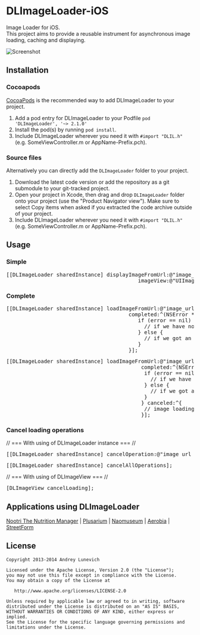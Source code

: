 DLImageLoader-iOS
=================

Image Loader for iOS. <br/>
This project aims to provide a reusable instrument for asynchronous image loading, caching and displaying.

![Screenshot](https://raw.githubusercontent.com/AndreyLunevich/DLImageLoader-iOS/master/dlil.png)

## Installation

### Cocoapods

[CocoaPods](http://cocoapods.org) is the recommended way to add DLImageLoader to your project.

1. Add a pod entry for DLImageLoader to your Podfile `pod 'DLImageLoader', '~> 2.1.0'`
2. Install the pod(s) by running `pod install`.
3. Include DLImageLoader wherever you need it with `#import "DLIL.h"` (e.g. SomeViewController.m or AppName-Prefix.pch).

### Source files

Alternatively you can directly add the `DLImageLoader` folder to your project.

1. Download the latest code version or add the repository as a git submodule to your git-tracked project. 
2. Open your project in Xcode, then drag and drop `DLImageLoader` folder onto your project (use the "Product Navigator view"). Make sure to select Copy items when asked if you extracted the code archive outside of your project. 
3. Include DLImageLoader wherever you need it with `#import "DLIL.h"` (e.g. SomeViewController.m or AppName-Prefix.pch).

## Usage

### Simple

<pre>
[[DLImageLoader sharedInstance] displayImageFromUrl:@"image_url_here"
                                          imageView:@"UIImageView here"];
</pre>

### Complete

<pre>
[[DLImageLoader sharedInstance] loadImageFromUrl:@"image_url_here"
                                       completed:^(NSError *error, UIImage *image) {
                                          if (error == nil) {
                                            // if we have no any errors
                                          } else {
                                            // if we got an error when load an image
                                          }
                                       }];
</pre>
<pre>
[[DLImageLoader sharedInstance] loadImageFromUrl:@"image_url_here"
                                           completed:^(NSError *error, UIImage *image) {
                                            if (error == nil) {
                                              // if we have no any errors
                                            } else {
                                              // if we got an error when load an image
                                            }
                                           } canceled:^{
                                            // image loading was canceled
                                           }];
</pre>
### Cancel loading operations

// === With using of DLImageLoader instance === //

<pre>
[[DLImageLoader sharedInstance] cancelOperation:@"image_url_here"];
</pre>

<pre>
[[DLImageLoader sharedInstance] cancelAllOperations];
</pre>

// === With using of DLImageView === //

<pre>
[DLImageView cancelLoading];
</pre>


## Applications using DLImageLoader

[Nootri The Nutrition Manager](https://itunes.apple.com/US/app/id912109727?mt=8) |
[Plusarium](https://itunes.apple.com/us/app/plusarium/id901280642?l=ru&ls=1&mt=8) |
[Naomuseum](https://itunes.apple.com/ru/app/naomuseum/id847290457?mt=8) | [Aerobia](https://itunes.apple.com/us/app/aerobia/id566375588?mt=8) | [StreetForm](https://itunes.apple.com/us/app/easy/id874395902?ls=1&mt=8)

## License

    Copyright 2013-2014 Andrey Lunevich

    Licensed under the Apache License, Version 2.0 (the "License");
    you may not use this file except in compliance with the License.
    You may obtain a copy of the License at

       http://www.apache.org/licenses/LICENSE-2.0

    Unless required by applicable law or agreed to in writing, software
    distributed under the License is distributed on an "AS IS" BASIS,
    WITHOUT WARRANTIES OR CONDITIONS OF ANY KIND, either express or implied.
    See the License for the specific language governing permissions and
    limitations under the License.
